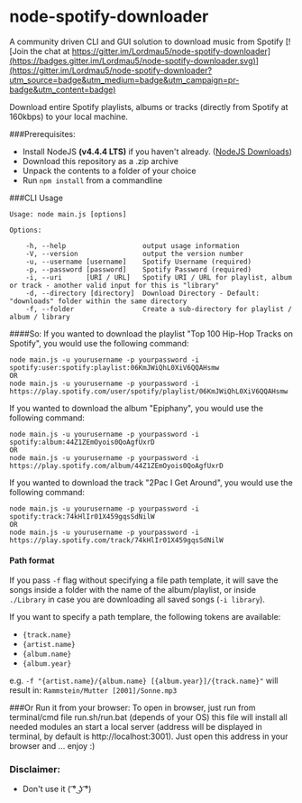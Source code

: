 # node-spotify-downloader

A community driven CLI and GUI solution to download music from Spotify
[![Join the chat at https://gitter.im/Lordmau5/node-spotify-downloader](https://badges.gitter.im/Lordmau5/node-spotify-downloader.svg)](https://gitter.im/Lordmau5/node-spotify-downloader?utm_source=badge&utm_medium=badge&utm_campaign=pr-badge&utm_content=badge)

Download entire Spotify playlists, albums or tracks (directly from Spotify at 160kbps) to your local machine.

###Prerequisites:
- Install NodeJS **(v4.4.4 LTS)** if you haven't already. ([NodeJS Downloads](https://nodejs.org/en/))
- Download this repository as a .zip archive
- Unpack the contents to a folder of your choice
- Run `npm install` from a commandline

###CLI Usage

	Usage: node main.js [options]

	Options:

	    -h, --help                   output usage information
	    -V, --version                output the version number
	    -u, --username [username]    Spotify Username (required)
	    -p, --password [password]    Spotify Password (required)
	    -i, --uri 	   [URI / URL]   Spotify URI / URL for playlist, album or track - another valid input for this is "library"
	    -d, --directory [directory]  Download Directory - Default: "downloads" folder within the same directory
	    -f, --folder                 Create a sub-directory for playlist / album / library



####So:
  If you wanted to download the playlist "Top 100 Hip-Hop Tracks on Spotify", you would use the following command:

	node main.js -u yourusername -p yourpassword -i spotify:user:spotify:playlist:06KmJWiQhL0XiV6QQAHsmw
	OR
	node main.js -u yourusername -p yourpassword -i https://play.spotify.com/user/spotify/playlist/06KmJWiQhL0XiV6QQAHsmw


  If you wanted to download the album "Epiphany", you would use the following command:

	node main.js -u yourusername -p yourpassword -i spotify:album:44Z1ZEmOyois0QoAgfUxrD
	OR
	node main.js -u yourusername -p yourpassword -i https://play.spotify.com/album/44Z1ZEmOyois0QoAgfUxrD

  If you wanted to download the track "2Pac I Get Around", you would use the following command:

	node main.js -u yourusername -p yourpassword -i spotify:track:74kHlIr01X459gqsSdNilW
	OR
	node main.js -u yourusername -p yourpassword -i https://play.spotify.com/track/74kHlIr01X459gqsSdNilW

#### Path format
If you pass `-f` flag without specifying a file path template, it will save the
songs inside a folder with the name of the album/playlist, or inside `./Library`
in case you are downloading all saved songs (`-i library`).

If you want to specify a path templare, the following tokens are available:

- `{track.name}`
- `{artist.name}`
- `{album.name}`
- `{album.year}`

e.g. `-f "{artist.name}/{album.name} [{album.year}]/{track.name}"`
will result in: `Rammstein/Mutter [2001]/Sonne.mp3`


###Or Run it from your browser:
  To open in browser, just run from terminal/cmd file run.sh/run.bat (depends of your OS)
    this file will install all needed modules an start a local server (address will be displayed in terminal, by default is http://localhost:3001).
    Just open this address in your browser and ... enjoy :)


### Disclaimer:

- Don't use it ( ͡° ͜ʖ ͡°)
